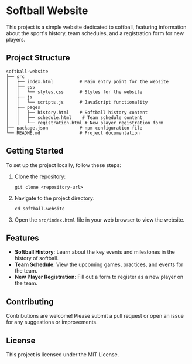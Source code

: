 # Softball Website

This project is a simple website dedicated to softball, featuring information about the sport's history, team schedules, and a registration form for new players.

## Project Structure

```
softball-website
├── src
│   ├── index.html          # Main entry point for the website
│   ├── css
│   │   └── styles.css      # Styles for the website
│   ├── js
│   │   └── scripts.js      # JavaScript functionality
│   ├── pages
│   │   ├── history.html    # Softball history content
│   │   ├── schedule.html    # Team schedule content
│   │   └── registration.html # New player registration form
├── package.json            # npm configuration file
└── README.md               # Project documentation
```

## Getting Started

To set up the project locally, follow these steps:

1. Clone the repository:
   ```
   git clone <repository-url>
   ```

2. Navigate to the project directory:
   ```
   cd softball-website
   ```

3. Open the `src/index.html` file in your web browser to view the website.

## Features

- **Softball History**: Learn about the key events and milestones in the history of softball.
- **Team Schedule**: View the upcoming games, practices, and events for the team.
- **New Player Registration**: Fill out a form to register as a new player on the team.

## Contributing

Contributions are welcome! Please submit a pull request or open an issue for any suggestions or improvements.

## License

This project is licensed under the MIT License.
